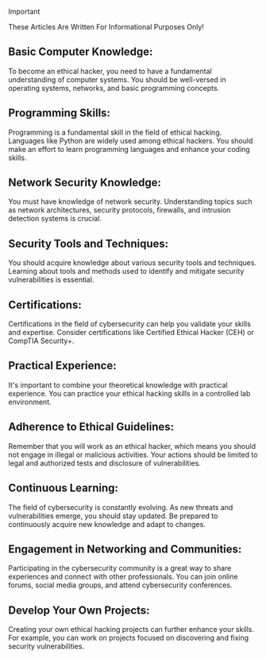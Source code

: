 > [!IMPORTANT]
> These Articles Are Written For Informational Purposes Only!

## Basic Computer Knowledge:
To become an ethical hacker, you need to have a fundamental understanding of computer systems. You should be well-versed in operating systems, networks, and basic programming concepts.

## Programming Skills:
Programming is a fundamental skill in the field of ethical hacking. Languages like Python are widely used among ethical hackers. You should make an effort to learn programming languages and enhance your coding skills.

## Network Security Knowledge:
You must have knowledge of network security. Understanding topics such as network architectures, security protocols, firewalls, and intrusion detection systems is crucial.

## Security Tools and Techniques:
You should acquire knowledge about various security tools and techniques. Learning about tools and methods used to identify and mitigate security vulnerabilities is essential.

## Certifications:
Certifications in the field of cybersecurity can help you validate your skills and expertise. Consider certifications like Certified Ethical Hacker (CEH) or CompTIA Security+.

## Practical Experience:
It's important to combine your theoretical knowledge with practical experience. You can practice your ethical hacking skills in a controlled lab environment.

## Adherence to Ethical Guidelines:
Remember that you will work as an ethical hacker, which means you should not engage in illegal or malicious activities. Your actions should be limited to legal and authorized tests and disclosure of vulnerabilities.

## Continuous Learning:
The field of cybersecurity is constantly evolving. As new threats and vulnerabilities emerge, you should stay updated. Be prepared to continuously acquire new knowledge and adapt to changes.

## Engagement in Networking and Communities:
Participating in the cybersecurity community is a great way to share experiences and connect with other professionals. You can join online forums, social media groups, and attend cybersecurity conferences.

## Develop Your Own Projects:
Creating your own ethical hacking projects can further enhance your skills. For example, you can work on projects focused on discovering and fixing security vulnerabilities.
